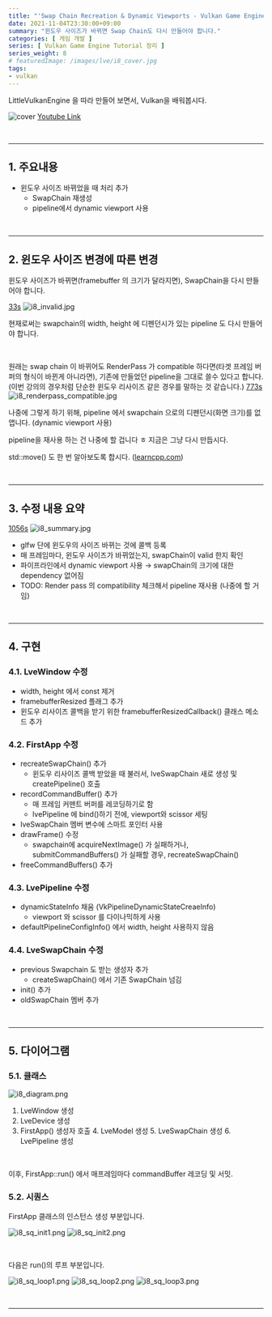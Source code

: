 ```yaml
---
title: "'Swap Chain Recreation & Dynamic Viewports - Vulkan Game Engine Tutorial 08' 정리"
date: 2021-11-04T23:30:00+09:00
summary: "윈도우 사이즈가 바뀌면 Swap Chain도 다시 만들어야 합니다."
categories: [ 게임 개발 ]
series: [ Vulkan Game Engine Tutorial 정리 ]
series_weight: 8
# featuredImage: /images/lve/i8_cover.jpg
tags:
- vulkan
---
```


LittleVulkanEngine 을 따라 만들어 보면서, Vulkan을 배워봅시다.


![cover](/images/lve/i8_cover.jpg)
[Youtube Link](https://youtu.be/0IIqvi3Z0ng?list=PL8327DO66nu9qYVKLDmdLW_84-yE4auCR)

<br/>

---


## 1. 주요내용

- 윈도우 사이즈 바뀌었을 때 처리 추가
  - SwapChain 재생성
  - pipeline에서 dynamic viewport 사용

<br/>

---

## 2. 윈도우 사이즈 변경에 따른 변경
윈도우 사이즈가 바뀌면(framebuffer 의 크기가 달라지면), SwapChain을 다시 만들어야 합니다.

[33s](https://youtu.be/0IIqvi3Z0ng?list=PL8327DO66nu9qYVKLDmdLW_84-yE4auCR&t=33)
![i8_invalid.jpg](/images/lve/i8_invalid.jpg)

현재로써는 swapchain의 width, height 에 디펜던시가 있는 pipeline 도 다시 만들어야 합니다.

<br/>

원래는 swap chain 이 바뀌어도 RenderPass 가 compatible 하다면(타겟 프레임 버퍼의 형식이 바뀐게 아니라면), 기존에 만들었던 pipeline을 그대로 쓸수 있다고 합니다.  
(이번 강의의 경우처럼 단순한 윈도우 리사이즈 같은 경우를 말하는 것 같습니다.)
[773s](https://youtu.be/0IIqvi3Z0ng?list=PL8327DO66nu9qYVKLDmdLW_84-yE4auCR&t=773)
![i8_renderpass_compatible.jpg](/images/lve/i8_renderpass_compatible.jpg)

나중에 그렇게 하기 위해, pipeline 에서 swapchain 으로의 디펜던시(화면 크기)를 없앱니다.
(dynamic viewport 사용)

pipeline을 재사용 하는 건 나중에 할 겁니다 ㅎ
지금은 그냥 다시 만듭시다.


std::move() 도 한 번 알아보도록 합시다. ([learncpp.com](https://www.learncpp.com/cpp-tutorial/stdmove/))

<br/>

---


## 3. 수정 내용 요약
[1056s](https://youtu.be/0IIqvi3Z0ng?list=PL8327DO66nu9qYVKLDmdLW_84-yE4auCR&t=1056)
![i8_summary.jpg](/images/lve/i8_summary.jpg)

- glfw 단에 윈도우의 사이즈 바뀌는 것에 콜백 등록
- 매 프레임마다, 윈도우 사이즈가 바뀌었는지, swapChain이 valid 한지 확인
- 파이프라인에서 dynamic viewport 사용 → swapChain의 크기에 대한 dependency 없어짐
- TODO: Render pass 의 compatibility 체크해서 pipeline 재사용 (나중에 할 거임)


<br/>

---


## 4. 구현
### 4.1. LveWindow 수정
- width, height 에서 const 제거
- framebufferResized 플래그 추가
- 윈도우 리사이즈 콜백을 받기 위한 framebufferResizedCallback() 클래스 메소드 추가


### 4.2. FirstApp 수정
- recreateSwapChain() 추가
  - 윈도우 리사이즈 콜백 받았을 때 불러서, lveSwapChain 새로 생성 및 createPipeline() 호출
- recordCommandBuffer() 추가
  - 매 프레임 커맨트 버퍼를 레코딩하기로 함
  - lvePipeline 에 bind()하기 전에, viewport와 scissor 세팅
- lveSwapChain 멤버 변수에 스마트 포인터 사용
- drawFrame() 수정
  - swapchain에 acquireNextImage() 가 실패하거나, submitCommandBuffers() 가 실패할 경우, recreateSwapChain()
- freeCommandBuffers() 추가


### 4.3. LvePipeline 수정
- dynamicStateInfo 채움 (VkPipelineDynamicStateCreaeInfo)
  - viewport 와 scissor 를 다이나믹하게 사용
- defaultPipelineConfigInfo() 에서 width, height 사용하지 않음



### 4.4. LveSwapChain 수정
- previous Swapchain 도 받는 생성자 추가
  - createSwapChain() 에서 기존 SwapChain 넘김
- init() 추가
- oldSwapChain 멤버 추가

<br/>

---


## 5. 다이어그램

### 5.1. 클래스
![i8_diagram.png](/images/lve/i8_diagram.png)

1. LveWindow 생성
2. LveDevice 생성
3. FirstApp() 생성자 호출
    4. LveModel 생성
    5. LveSwapChain 생성
    6. LvePipeline 생성

<br/>

이후, FirstApp::run() 에서 매프레임마다 commandBuffer 레코딩 및 서밋.


### 5.2. 시퀀스
FirstApp 클래스의 인스턴스 생성 부분입니다.

![i8_sq_init1.png](/images/lve/i8_sq_init1.png)
![i8_sq_init2.png](/images/lve/i8_sq_init2.png)


<br/>

다음은 run()의 루프 부분입니다.


![i8_sq_loop1.png](/images/lve/i8_sq_loop1.png)
![i8_sq_loop2.png](/images/lve/i8_sq_loop2.png)
![i8_sq_loop3.png](/images/lve/i8_sq_loop3.png)


<br/>

---